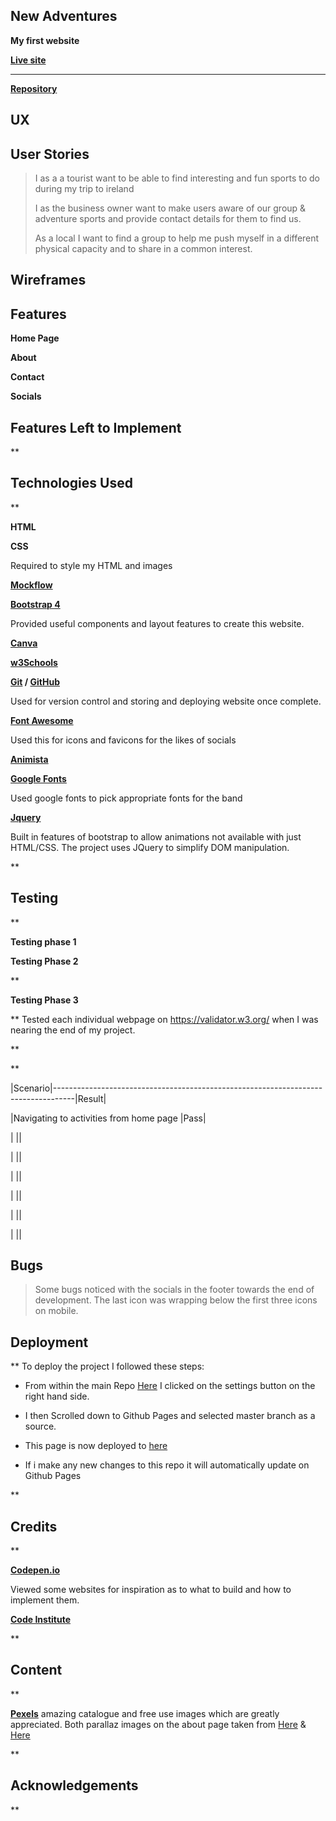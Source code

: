

## New Adventures



**My first website**


**[Live site]()**

------------------------------------------------------------------

**[Repository]()**
  



## UX


  

## User Stories
>I as a a tourist want to be able to find interesting and fun sports to do during my trip to ireland
>
>I as the business owner want to make users aware of our group & adventure sports and provide contact details for them to find us.
>
>As a local I want to find a group to help me push myself in a different physical capacity and to share in a common interest.


  



## Wireframes



  



## Features



  

**Home Page**

  

**About**



  

**Contact**


  

**Socials**



  



## Features Left to Implement



  

**

## Technologies Used

**

**HTML**



  

**CSS**

Required to style my HTML and images

  

**[Mockflow](https://mockflow.com/)**


  
**[Bootstrap 4](https://getbootstrap.com/)**

Provided useful components and layout features to create this website. 

  

**[Canva](https://www.canva.com/)**




**[w3Schools](https://www.w3schools.com/)**



  

**[Git](https://git-scm.com/) / [GitHub](https://github.com/)**

Used for version control and storing and deploying website once complete.

  

**[Font Awesome](https://fontawesome.com/)**

Used this for icons and favicons for the likes of socials

  

**[Animista](https://animista.net/)**


**[Google Fonts](https://fonts.google.com/)**

Used google fonts to pick appropriate fonts for the band

  
**[Jquery](https://jquery.com/)**

Built in features of bootstrap to allow animations not available with just HTML/CSS. The project uses JQuery to simplify DOM manipulation.


  

**

## Testing

**

**Testing phase 1**


**Testing Phase 2**


**

**Testing Phase 3**

**
Tested each individual webpage on https://validator.w3.org/ when I was nearing the end of my project.

 

**



**


  
|Scenario|-----------------------------------------------------------------------------------|Result|

|Navigating to activities from home page  |Pass|

| ||

| ||

| ||

| ||

| ||

| ||



## **Bugs**

> Some bugs noticed with the socials in the footer towards the end of
> development. The last icon was wrapping below the first three icons on
> mobile.
> 

  

  

  

## Deployment

**
To deploy the project I followed these steps:

 - From within the main Repo
   [Here](https://github.com/TheBigBushman/emily7-MS1) I clicked on the
   settings button on the right hand side.
 - I then Scrolled down to Github Pages and selected master branch as a
   source.
 - This page is now deployed to [here](https://thebigbushman.github.io/emily7-MS1/index.html)
  
 - If i make any new changes to this repo it will automatically update
   on Github Pages
  

**

## Credits

**

[**Codepen.io**](codepen.io)

Viewed some websites for inspiration as to what to build and how to implement them.


 

**[Code Institute](https://codeinstitute.net/)** 

**

## Content

**

 

[**Pexels**](https://www.pexels.com/search/concert/)
amazing catalogue and free use images which are greatly appreciated.
Both parallaz images on the about page taken from [Here](https://www.pexels.com/photo/people-at-concert-1105666/) & [Here](https://www.pexels.com/photo/photo-of-people-clapping-2747448/)


**

## Acknowledgements

**


